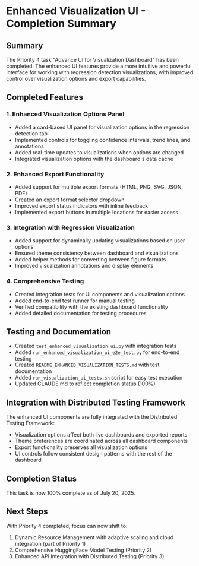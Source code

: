 # Enhanced Visualization UI - Completion Summary

## Summary

The Priority 4 task "Advance UI for Visualization Dashboard" has been completed. The enhanced UI features provide a more intuitive and powerful interface for working with regression detection visualizations, with improved control over visualization options and export capabilities.

## Completed Features

### 1. Enhanced Visualization Options Panel

- Added a card-based UI panel for visualization options in the regression detection tab
- Implemented controls for toggling confidence intervals, trend lines, and annotations
- Added real-time updates to visualizations when options are changed
- Integrated visualization options with the dashboard's data cache

### 2. Enhanced Export Functionality

- Added support for multiple export formats (HTML, PNG, SVG, JSON, PDF)
- Created an export format selector dropdown
- Improved export status indicators with inline feedback
- Implemented export buttons in multiple locations for easier access

### 3. Integration with Regression Visualization

- Added support for dynamically updating visualizations based on user options
- Ensured theme consistency between dashboard and visualizations
- Added helper methods for converting between figure formats
- Improved visualization annotations and display elements

### 4. Comprehensive Testing

- Created integration tests for UI components and visualization options
- Added end-to-end test runner for manual testing
- Verified compatibility with the existing dashboard functionality
- Added detailed documentation for testing procedures

## Testing and Documentation

- Created `test_enhanced_visualization_ui.py` with integration tests
- Added `run_enhanced_visualization_ui_e2e_test.py` for end-to-end testing
- Created `README_ENHANCED_VISUALIZATION_TESTS.md` with test documentation
- Added `run_visualization_ui_tests.sh` script for easy test execution
- Updated CLAUDE.md to reflect completion status (100%)

## Integration with Distributed Testing Framework

The enhanced UI components are fully integrated with the Distributed Testing Framework:

- Visualization options affect both live dashboards and exported reports
- Theme preferences are coordinated across all dashboard components
- Export functionality preserves all visualization options
- UI controls follow consistent design patterns with the rest of the dashboard

## Completion Status

This task is now 100% complete as of July 20, 2025.

## Next Steps

With Priority 4 completed, focus can now shift to:

1. Dynamic Resource Management with adaptive scaling and cloud integration (part of Priority 1)
2. Comprehensive HuggingFace Model Testing (Priority 2)
3. Enhanced API Integration with Distributed Testing (Priority 3)